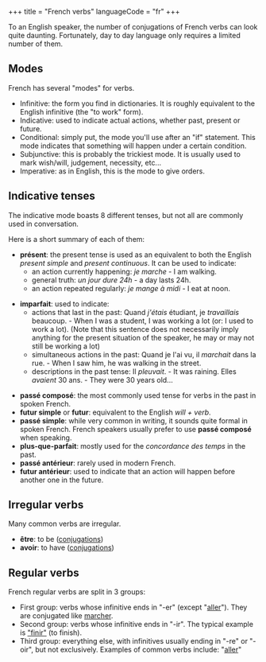 +++
title = "French verbs"
languageCode = "fr"
+++

To an English speaker, the number of conjugations of French verbs can
look quite daunting. Fortunately, day to day language only requires a
limited number of them.

## Modes

French has several "modes" for verbs.

  - Infinitive: the form you find in dictionaries. It is roughly
    equivalent to the English infinitive (the "to work" form).
  - Indicative: used to indicate actual actions, whether past, present
    or future.
  - Conditional: simply put, the mode you'll use after an "if"
    statement. This mode indicates that something will happen under a
    certain condition.
  - Subjunctive: this is probably the trickiest mode. It is usually used
    to mark wish/will, judgement, necessity, etc...
  - Imperative: as in English, this is the mode to give orders.

## Indicative tenses

The indicative mode boasts 8 different tenses, but not all are commonly
used in conversation.

Here is a short summary of each of them:

  - **présent**: the present tense is used as an equivalent to both the
    English *present simple* and *present continuous*. It can be used to
    indicate:
      - an action currently happening: *je marche* - I am walking.
      - general truth: *un jour dure 24h* - a day lasts 24h.
      - an action repeated regularly: *je mange à midi* - I eat at noon.

<!-- end list -->

  - **imparfait**: used to indicate:
      - actions that last in the past: Quand *j'étais* étudiant, je
        *travaillais* beaucoup. - When I was a student, I was working a
        lot (or: I used to work a lot). (Note that this sentence does
        not necessarily imply anything for the present situation of the
        speaker, he may or may not still be working a lot)
      - simultaneous actions in the past: Quand je l'ai vu, il
        *marchait* dans la rue. - When I saw him, he was walking in the
        street.
      - descriptions in the past tense: Il *pleuvait*. - It was raining.
        Elles *avaient* 30 ans. - They were 30 years old...

<!-- end list -->

  - **passé composé**: the most commonly used tense for verbs in the
    past in spoken French.
  - **futur simple** or **futur**: equivalent to the English *will +
    verb*.
  - **passé simple**: while very common in writing, it sounds quite
    formal in spoken French. French speakers usually prefer to use
    **passé composé** when speaking.
  - **plus-que-parfait**: mostly used for the *concordance des temps* in
    the past.
  - **passé antérieur**: rarely used in modern French.
  - **futur antérieur**: used to indicate that an action will happen
    before another one in the future.

## Irregular verbs

Many common verbs are irregular.

  - **être**: to be ([conjugations](/fr/Etre_conjugations))
  - **avoir**: to have ([conjugations](/fr/Avoir_conjugations))

## Regular verbs

French regular verbs are split in 3 groups:

  - First group: verbs whose infinitive ends in "-er" (except
    "[aller](/fr/Aller_conjugations)"). They are conjugated like
    [marcher](/fr/Marcher_conjugations).
  - Second group: verbs whose infinitive ends in "-ir". The typical
    example is ["finir"](/fr/Finir_conjugations) (to finish).
  - Third group: everything else, with infinitives usually ending in
    "-re" or "-oir", but not exclusively. Examples of common verbs
    include: "[aller](/fr/Aller_conjugations)"
